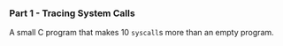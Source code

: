 ### Part 1 - Tracing System Calls

A small C program that makes 10 `syscall`s more than an empty program.